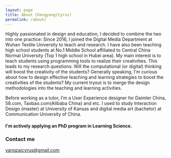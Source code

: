 ```yaml
---
layout: page
title: About Chengyang(Cyrus)
permalink: /about/
---
```


Highly passionated in design and education, I decided to combine the two into one practice: Since 2016, I joined the Digital Media Department at Wuhan Textile University to teach and research. I have also been teaching high school students at No.1 Middle School affiliated to Central China Normal University (Top 1 high school in Hubei area). My main interest is to teach students using programming tools to realize their creativities. This leads to my research questions: Will the computational (or digital) thinking will boost the creativity of the students? Generally speaking, I'm curious about how to design effective teaching and learning strategies to boost the creativities of the students? My current tryout is to merge the design methodologies into the teaching and learning activities.       

Before working as a tutor, I'm a User Experience designer for Daimler China, 58.com, Taobao.com(Alibaba China) and etc. I used to study Interaction Design (master) at University of Kansas and digital media art (bachelor) at Communication University of China.   

#### I'm actively applying an PhD program in Learning Science. 

### Contact me

[yangzaicyrus@gmail.com](mailto:yangzaicyrus@gmail.com)
